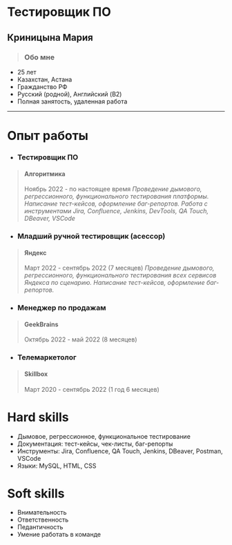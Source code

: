 # Тестировщик ПО 
## Криницына Мария

>### Обо мне

+ 25 лет
+ Казахстан, Астана
+ Гражданство РФ
+ Русский (родной), Английский (B2)
+ Полная занятость, удаленная работа

---

# Опыт работы

- ### **Тестировщик ПО**  
> #### **Алгоритмика**
> Ноябрь 2022 - по настоящее время
> *Проведение дымового, регрессионного, функционального тестирования платформы. Написание тест-кейсов, оформление баг-репортов. Работа с инструментами Jira, Confluence, Jenkins, DevTools, QA Touch, DBeaver, VSCode*

- ### **Младший ручной тестировщик (асессор)** 
> #### **Яндекс**
> Март 2022 - сентябрь 2022 (7 месяцев)
> *Проведение дымового, регрессионного, функционального тестирования всех сервисов Яндекса по сценарию. Написание тест-кейсов, оформление баг-репортов.*

- ### **Менеджер по продажам** 
> #### **GeekBrains**
> Октябрь 2022 - май 2022 (8 месяцев)

- ### **Телемаркетолог** 
> #### **Skillbox**
> Март 2020 - сентябрь 2022 (1 год 6 месяцев)


# Hard skills

+ Дымовое, регрессионное, функциональное тестирование
+ Документация: тест-кейсы, чек-листы, баг-репорты
+ Инструменты: Jira, Confluence, QA Touch, Jenkins, DBeaver, Postman, VSCode
+ Языки: MySQL, HTML, CSS

# Soft skills

+ Внимательность
+ Ответственность
+ Педантичность
+ Умение работать в команде
